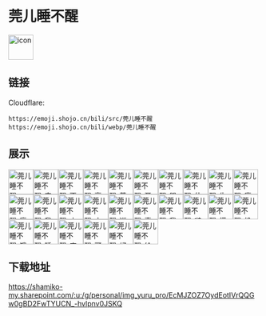 # 莞儿睡不醒
<img src="https://emoji.shojo.cn/bili/src/莞儿睡不醒/icon.png" width="50" height="50" alt="icon">

## 链接
Cloudflare:
```
https://emoji.shojo.cn/bili/src/莞儿睡不醒
https://emoji.shojo.cn/bili/webp/莞儿睡不醒
```
## 展示
<img src="https://emoji.shojo.cn/bili/src/莞儿睡不醒/莞儿睡不醒-mua.png" width="50" height="50" alt="莞儿睡不醒-mua"><img src="https://emoji.shojo.cn/bili/src/莞儿睡不醒/莞儿睡不醒-安心.png" width="50" height="50" alt="莞儿睡不醒-安心"><img src="https://emoji.shojo.cn/bili/src/莞儿睡不醒/莞儿睡不醒-不安.png" width="50" height="50" alt="莞儿睡不醒-不安"><img src="https://emoji.shojo.cn/bili/src/莞儿睡不醒/莞儿睡不醒-高音.png" width="50" height="50" alt="莞儿睡不醒-高音"><img src="https://emoji.shojo.cn/bili/src/莞儿睡不醒/莞儿睡不醒-莞安.png" width="50" height="50" alt="莞儿睡不醒-莞安"><img src="https://emoji.shojo.cn/bili/src/莞儿睡不醒/莞儿睡不醒-开心.png" width="50" height="50" alt="莞儿睡不醒-开心"><img src="https://emoji.shojo.cn/bili/src/莞儿睡不醒/莞儿睡不醒-哭泣.png" width="50" height="50" alt="莞儿睡不醒-哭泣"><img src="https://emoji.shojo.cn/bili/src/莞儿睡不醒/莞儿睡不醒-什么意思.png" width="50" height="50" alt="莞儿睡不醒-什么意思"><img src="https://emoji.shojo.cn/bili/src/莞儿睡不醒/莞儿睡不醒-生气.png" width="50" height="50" alt="莞儿睡不醒-生气"><img src="https://emoji.shojo.cn/bili/src/莞儿睡不醒/莞儿睡不醒-唐突.png" width="50" height="50" alt="莞儿睡不醒-唐突"><img src="https://emoji.shojo.cn/bili/src/莞儿睡不醒/莞儿睡不醒-唐.png" width="50" height="50" alt="莞儿睡不醒-唐"><img src="https://emoji.shojo.cn/bili/src/莞儿睡不醒/莞儿睡不醒-我要闹了.png" width="50" height="50" alt="莞儿睡不醒-我要闹了"><img src="https://emoji.shojo.cn/bili/src/莞儿睡不醒/莞儿睡不醒-小厨娘.png" width="50" height="50" alt="莞儿睡不醒-小厨娘"><img src="https://emoji.shojo.cn/bili/src/莞儿睡不醒/莞儿睡不醒-小莞熊.png" width="50" height="50" alt="莞儿睡不醒-小莞熊"><img src="https://emoji.shojo.cn/bili/src/莞儿睡不醒/莞儿睡不醒-巡逻中.png" width="50" height="50" alt="莞儿睡不醒-巡逻中"><img src="https://emoji.shojo.cn/bili/src/莞儿睡不醒/莞儿睡不醒-真的吗.png" width="50" height="50" alt="莞儿睡不醒-真的吗"><img src="https://emoji.shojo.cn/bili/src/莞儿睡不醒/莞儿睡不醒-我们是EOE.png" width="50" height="50" alt="莞儿睡不醒-我们是EOE"><img src="https://emoji.shojo.cn/bili/src/莞儿睡不醒/莞儿睡不醒-啵烂.png" width="50" height="50" alt="莞儿睡不醒-啵烂"><img src="https://emoji.shojo.cn/bili/src/莞儿睡不醒/莞儿睡不醒-懂你意思.png" width="50" height="50" alt="莞儿睡不醒-懂你意思"><img src="https://emoji.shojo.cn/bili/src/莞儿睡不醒/莞儿睡不醒-投降.png" width="50" height="50" alt="莞儿睡不醒-投降"><img src="https://emoji.shojo.cn/bili/src/莞儿睡不醒/莞儿睡不醒-饿了.png" width="50" height="50" alt="莞儿睡不醒-饿了"><img src="https://emoji.shojo.cn/bili/src/莞儿睡不醒/莞儿睡不醒-睡不醒.png" width="50" height="50" alt="莞儿睡不醒-睡不醒"><img src="https://emoji.shojo.cn/bili/src/莞儿睡不醒/莞儿睡不醒-麻麻.png" width="50" height="50" alt="莞儿睡不醒-麻麻"><img src="https://emoji.shojo.cn/bili/src/莞儿睡不醒/莞儿睡不醒-可靠.png" width="50" height="50" alt="莞儿睡不醒-可靠"><img src="https://emoji.shojo.cn/bili/src/莞儿睡不醒/莞儿睡不醒-好耶.png" width="50" height="50" alt="莞儿睡不醒-好耶"><img src="https://emoji.shojo.cn/bili/src/莞儿睡不醒/莞儿睡不醒-给你一铲.png" width="50" height="50" alt="莞儿睡不醒-给你一铲">

## 下载地址

https://shamiko-my.sharepoint.com/:u:/g/personal/img_yuru_pro/EcMJZOZ7OydEotIVrQQGw0gBD2FwTYUCN_-hvlpnv0JSKQ